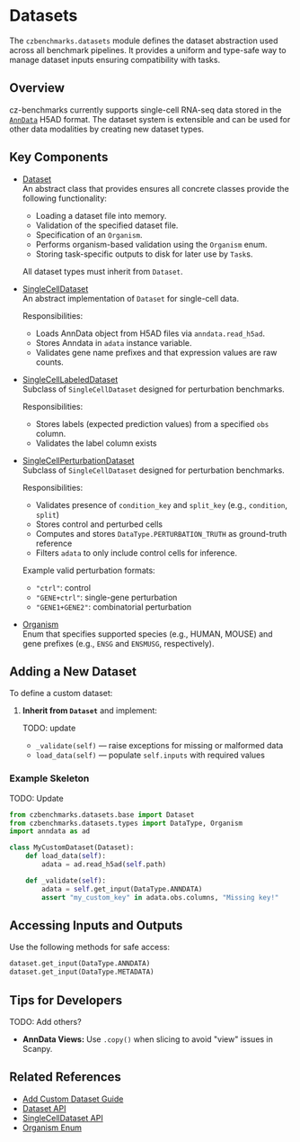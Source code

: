 # Datasets

The `czbenchmarks.datasets` module defines the dataset abstraction used across all benchmark pipelines. It provides a uniform and type-safe way to manage dataset inputs ensuring compatibility with tasks.

## Overview

cz-benchmarks currently supports single-cell RNA-seq data stored in the [`AnnData`](https://anndata.readthedocs.io/en/stable/) H5AD format. The dataset system is extensible and can be used for other data modalities by creating new dataset types.

## Key Components

-  [Dataset](../autoapi/czbenchmarks/datasets/dataset/index)  
   An abstract class that provides ensures all concrete classes provide the following functionality:

   - Loading a dataset file into memory.
   - Validation of the specified dataset file.
   - Specification of an `Organism`.
   - Performs organism-based validation using the `Organism` enum.
   - Storing task-specific outputs to disk for later use by `Task`s.

   All dataset types must inherit from `Dataset`.

-  [SingleCellDataset](../autoapi/czbenchmarks/datasets/single_cell/index)  
   An abstract implementation of `Dataset` for single-cell data.

   Responsibilities:

   - Loads AnnData object from H5AD files via `anndata.read_h5ad`.
   - Stores Anndata in `adata` instance variable.
   - Validates gene name prefixes and that expression values are raw counts.

-  [SingleCellLabeledDataset](../autoapi/czbenchmarks/datasets/single_cell_labeled/index)  
   Subclass of `SingleCellDataset` designed for perturbation benchmarks.

   Responsibilities:

   - Stores labels (expected prediction values) from a specified `obs` column.
   - Validates the label column exists


-  [SingleCellPerturbationDataset](../autoapi/czbenchmarks/datasets/single_cell_perturbation/index)  
   Subclass of `SingleCellDataset` designed for perturbation benchmarks.

   Responsibilities:

   - Validates presence of `condition_key` and `split_key` (e.g., `condition`, `split`)
   - Stores control and perturbed cells
   - Computes and stores `DataType.PERTURBATION_TRUTH` as ground-truth reference
   - Filters `adata` to only include control cells for inference.

   Example valid perturbation formats:

   - `"ctrl"`: control
   - `"GENE+ctrl"`: single-gene perturbation
   - `"GENE1+GENE2"`: combinatorial perturbation

-  [Organism](../autoapi/czbenchmarks/datasets/types/index)  
   Enum that specifies supported species (e.g., HUMAN, MOUSE) and gene prefixes (e.g., `ENSG` and `ENSMUSG`, respectively).

## Adding a New Dataset

To define a custom dataset:

1. **Inherit from `Dataset`** and implement:

   TODO: update

   - `_validate(self)` — raise exceptions for missing or malformed data
   - `load_data(self)` — populate `self.inputs` with required values



### Example Skeleton

TODO: Update

```python
from czbenchmarks.datasets.base import Dataset
from czbenchmarks.datasets.types import DataType, Organism
import anndata as ad

class MyCustomDataset(Dataset):
    def load_data(self):
        adata = ad.read_h5ad(self.path)

    def _validate(self):
        adata = self.get_input(DataType.ANNDATA)
        assert "my_custom_key" in adata.obs.columns, "Missing key!"
```

## Accessing Inputs and Outputs

Use the following methods for safe access:

```python
dataset.get_input(DataType.ANNDATA)
dataset.get_input(DataType.METADATA)
```


## Tips for Developers

TODO: Add others?

- **AnnData Views:** Use `.copy()` when slicing to avoid "view" issues in Scanpy.

## Related References

- [Add Custom Dataset Guide](../how_to_guides/add_custom_dataset)
- [Dataset API](../autoapi/czbenchmarks/datasets/dataset/index)
- [SingleCellDataset API](../autoapi/czbenchmarks/datasets/single_cell/index)
- [Organism Enum](../autoapi/czbenchmarks/datasets/types/index)

